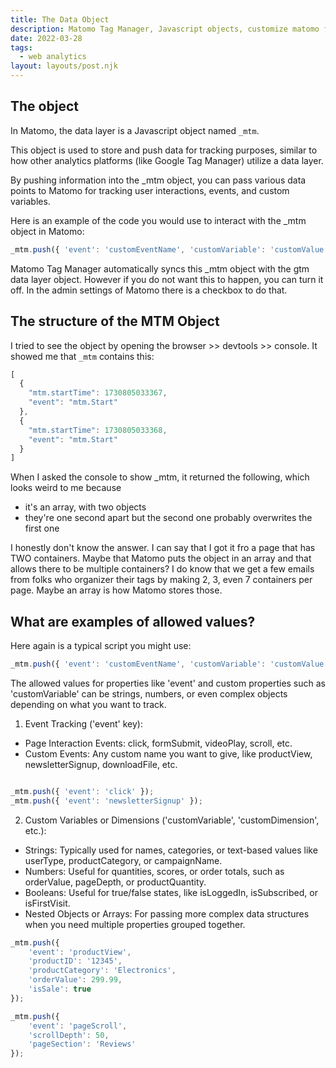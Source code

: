 ```yaml
---
title: The Data Object
description: Matomo Tag Manager, Javascript objects, customize matomo for Ecommerce, Google Ads 
date: 2022-03-28
tags:
  - web analytics
layout: layouts/post.njk
---
```


## The object
In Matomo, the data layer is a Javascript object named `_mtm`. 

This object is used to store and push data for tracking purposes, similar to how other analytics platforms (like Google Tag Manager) utilize a data layer.

By pushing information into the _mtm object, you can pass various data points to Matomo for tracking user interactions, events, and custom variables. 

Here is an example of the code you would use to interact with the _mtm object in Matomo: 
```javascript
_mtm.push({ 'event': 'customEventName', 'customVariable': 'customValue' });
```

Matomo Tag Manager automatically syncs this _mtm object with the gtm data layer object. However if you do not want this to happen, you can turn it off. In the admin settings of Matomo there is a checkbox to do that.  


## The structure of the MTM Object
I tried to see the object by opening the browser >> devtools >> console. It showed me that `_mtm` contains this: 

```javascript
[
  {
    "mtm.startTime": 1730805033367,
    "event": "mtm.Start"
  },
  {
    "mtm.startTime": 1730805033368,
    "event": "mtm.Start"
  }
]
```
When I asked the console to show _mtm, it returned the following, which looks weird to me because 
* it's an array, with two objects
* they're one second apart but the second one probably overwrites the first one
    
I honestly don't know the answer. I can say that I got it fro a page that has TWO containers. Maybe that Matomo puts the object in an array and that allows there to be multiple containers?  I do know that we get a few emails from folks who organizer their tags by making 2, 3, even 7 containers per page. Maybe an array is how Matomo stores those.  


## What are examples of allowed values?

Here again is a typical script you  might use:
```javascript
_mtm.push({ 'event': 'customEventName', 'customVariable': 'customValue' });
```

The allowed values for properties like 'event' and custom properties such as 'customVariable' can be strings, numbers, or even complex objects depending on what you want to track. 

1. Event Tracking ('event' key):

* Page Interaction Events: click, formSubmit, videoPlay, scroll, etc.
* Custom Events: Any custom name you want to give, like productView, newsletterSignup, downloadFile, etc.

```javascript

_mtm.push({ 'event': 'click' });
_mtm.push({ 'event': 'newsletterSignup' });
```

2. Custom Variables or Dimensions ('customVariable', 'customDimension', etc.):

* Strings: Typically used for names, categories, or text-based values like userType, productCategory, or campaignName.
* Numbers: Useful for quantities, scores, or order totals, such as orderValue, pageDepth, or productQuantity.
* Booleans: Useful for true/false states, like isLoggedIn, isSubscribed, or isFirstVisit.
* Nested Objects or Arrays: For passing more complex data structures when you need multiple properties grouped together.

```javascript
_mtm.push({
    'event': 'productView',
    'productID': '12345',
    'productCategory': 'Electronics',
    'orderValue': 299.99,
    'isSale': true
});

_mtm.push({
    'event': 'pageScroll',
    'scrollDepth': 50,
    'pageSection': 'Reviews'
});
```

